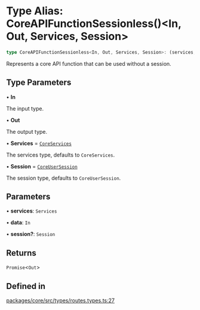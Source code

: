 # Type Alias: CoreAPIFunctionSessionless()\<In, Out, Services, Session\>

```ts
type CoreAPIFunctionSessionless<In, Out, Services, Session>: (services, data, session?) => Promise<Out>;
```

Represents a core API function that can be used without a session.

## Type Parameters

• **In**

The input type.

• **Out**

The output type.

• **Services** = [`CoreServices`](CoreServices.md)

The services type, defaults to `CoreServices`.

• **Session** = [`CoreUserSession`](../interfaces/CoreUserSession.md)

The session type, defaults to `CoreUserSession`.

## Parameters

• **services**: `Services`

• **data**: `In`

• **session?**: `Session`

## Returns

`Promise`\<`Out`\>

## Defined in

[packages/core/src/types/routes.types.ts:27](https://github.com/vramework/vramework/blob/effbb4c429219b23928f1b1f0fcdb2fd3899355c/packages/core/src/types/routes.types.ts#L27)
